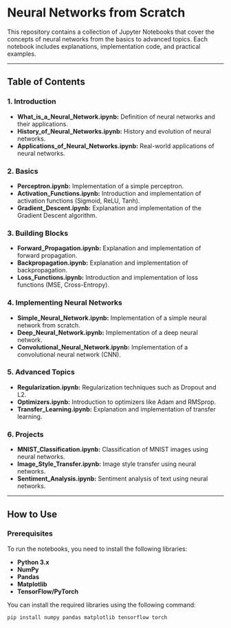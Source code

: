 # Neural Networks from Scratch

This repository contains a collection of Jupyter Notebooks that cover the concepts of neural networks from the basics to advanced topics. Each notebook includes explanations, implementation code, and practical examples.

---

## **Table of Contents**

### **1. Introduction**
- **What_is_a_Neural_Network.ipynb:** Definition of neural networks and their applications.
- **History_of_Neural_Networks.ipynb:** History and evolution of neural networks.
- **Applications_of_Neural_Networks.ipynb:** Real-world applications of neural networks.

### **2. Basics**
- **Perceptron.ipynb:** Implementation of a simple perceptron.
- **Activation_Functions.ipynb:** Introduction and implementation of activation functions (Sigmoid, ReLU, Tanh).
- **Gradient_Descent.ipynb:** Explanation and implementation of the Gradient Descent algorithm.

### **3. Building Blocks**
- **Forward_Propagation.ipynb:** Explanation and implementation of forward propagation.
- **Backpropagation.ipynb:** Explanation and implementation of backpropagation.
- **Loss_Functions.ipynb:** Introduction and implementation of loss functions (MSE, Cross-Entropy).

### **4. Implementing Neural Networks**
- **Simple_Neural_Network.ipynb:** Implementation of a simple neural network from scratch.
- **Deep_Neural_Network.ipynb:** Implementation of a deep neural network.
- **Convolutional_Neural_Network.ipynb:** Implementation of a convolutional neural network (CNN).

### **5. Advanced Topics**
- **Regularization.ipynb:** Regularization techniques such as Dropout and L2.
- **Optimizers.ipynb:** Introduction to optimizers like Adam and RMSprop.
- **Transfer_Learning.ipynb:** Explanation and implementation of transfer learning.

### **6. Projects**
- **MNIST_Classification.ipynb:** Classification of MNIST images using neural networks.
- **Image_Style_Transfer.ipynb:** Image style transfer using neural networks.
- **Sentiment_Analysis.ipynb:** Sentiment analysis of text using neural networks.

---

## **How to Use**

### **Prerequisites**
To run the notebooks, you need to install the following libraries:
- **Python 3.x**
- **NumPy**
- **Pandas**
- **Matplotlib**
- **TensorFlow/PyTorch**

You can install the required libraries using the following command:
```bash
pip install numpy pandas matplotlib tensorflow torch
